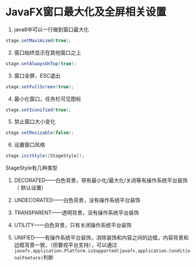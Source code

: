 # JavaFX窗口最大化及全屏相关设置
1. java8中可以一行做到窗口最大化
```java
stage.setMaximized(true);
```

2. 窗口始终显示在其他窗口之上
   
```java
stage.setAlwaysOnTop(true);
```

3. 窗口全屏，ESC退出

```java
stage.setFullScreen(true);
```

4. 最小化窗口，任务栏可见图标

```java
stage.setIconified(true);
```

5. 禁止窗口大小变化

```java
stage.setResizable(false);
```

6. 设置窗口风格

```java
stage.initStyle([StageStyle]);
```

StageStyle有几种类型
1) DECORATED——白色背景，带有最小化/最大化/关闭等有操作系统平台装饰（ 默认设置）

2) UNDECORATED——白色背景，没有操作系统平台装饰

3) TRANSPARENT——透明背景，没有操作系统平台装饰

4) UTILITY——白色背景，只有关闭操作系统平台装饰

5) UNIFIED——有操作系统平台装饰，消除装饰和内容之间的边框，内容背景和边框背景一致，（但要视平台支持），可以通过`javafx.application.Platform.isSupported(javafx.application.ConditionalFeature)`判断